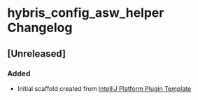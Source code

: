 <!-- Keep a Changelog guide -> https://keepachangelog.com -->

# hybris_config_asw_helper Changelog

## [Unreleased]
### Added
- Initial scaffold created from [IntelliJ Platform Plugin Template](https://github.com/JetBrains/intellij-platform-plugin-template)
